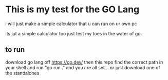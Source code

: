 # This is my test for the GO Lang

i will just make a simple calculator that u can run on ur own pc

its jut a simple calculator too just test my toes in the water of go.

## to run

download go lang off https://go.dev/ then this repo
find the correct path in your shell and run "go run ." and you are all set...
or just download one of the standalones

